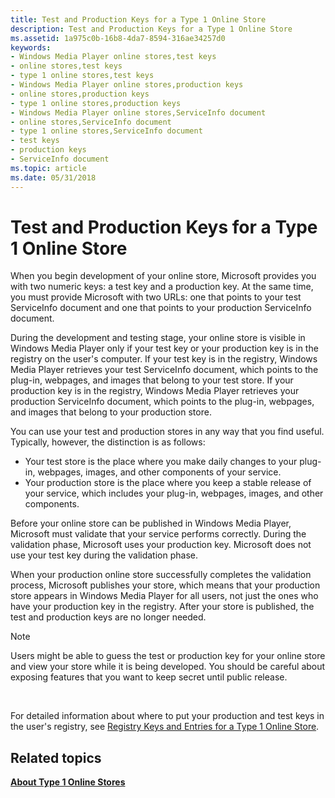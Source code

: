 ```yaml
---
title: Test and Production Keys for a Type 1 Online Store
description: Test and Production Keys for a Type 1 Online Store
ms.assetid: 1a975c0b-16b8-4da7-8594-316ae34257d0
keywords:
- Windows Media Player online stores,test keys
- online stores,test keys
- type 1 online stores,test keys
- Windows Media Player online stores,production keys
- online stores,production keys
- type 1 online stores,production keys
- Windows Media Player online stores,ServiceInfo document
- online stores,ServiceInfo document
- type 1 online stores,ServiceInfo document
- test keys
- production keys
- ServiceInfo document
ms.topic: article
ms.date: 05/31/2018
---
```


# Test and Production Keys for a Type 1 Online Store

When you begin development of your online store, Microsoft provides you with two numeric keys: a test key and a production key. At the same time, you must provide Microsoft with two URLs: one that points to your test ServiceInfo document and one that points to your production ServiceInfo document.

During the development and testing stage, your online store is visible in Windows Media Player only if your test key or your production key is in the registry on the user's computer. If your test key is in the registry, Windows Media Player retrieves your test ServiceInfo document, which points to the plug-in, webpages, and images that belong to your test store. If your production key is in the registry, Windows Media Player retrieves your production ServiceInfo document, which points to the plug-in, webpages, and images that belong to your production store.

You can use your test and production stores in any way that you find useful. Typically, however, the distinction is as follows:

-   Your test store is the place where you make daily changes to your plug-in, webpages, images, and other components of your service.
-   Your production store is the place where you keep a stable release of your service, which includes your plug-in, webpages, images, and other components.

Before your online store can be published in Windows Media Player, Microsoft must validate that your service performs correctly. During the validation phase, Microsoft uses your production key. Microsoft does not use your test key during the validation phase.

When your production online store successfully completes the validation process, Microsoft publishes your store, which means that your production store appears in Windows Media Player for all users, not just the ones who have your production key in the registry. After your store is published, the test and production keys are no longer needed.

> [!Note]  
> Users might be able to guess the test or production key for your online store and view your store while it is being developed. You should be careful about exposing features that you want to keep secret until public release.

 

For detailed information about where to put your production and test keys in the user's registry, see [Registry Keys and Entries for a Type 1 Online Store](registry-keys-and-entries-for-a-type-1-online-store.md).

## Related topics

<dl> <dt>

[**About Type 1 Online Stores**](about-type-1-online-stores.md)
</dt> </dl>

 

 




